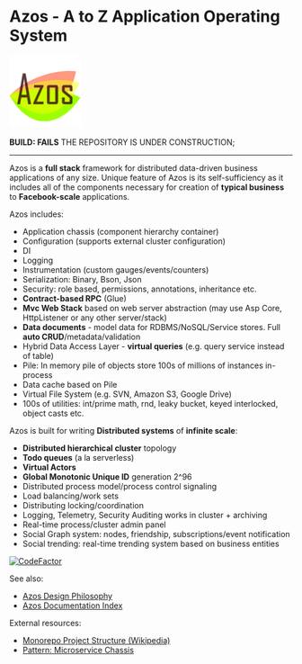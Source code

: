 # Azos - A to Z Application Operating System
<img src="/elm/design/icons/azos.png" alt="Logo" >

**BUILD: FAILS**
THE REPOSITORY IS UNDER CONSTRUCTION;

-------

Azos is a **full stack** framework for distributed data-driven business applications
of any size. Unique feature of Azos is its self-sufficiency as it includes all of the components
necessary for creation of **typical business** to **Facebook-scale** applications.

Azos includes:
- Application chassis (component hierarchy container)
- Configuration (supports external cluster configuration)
- DI
- Logging 
- Instrumentation (custom gauges/events/counters)
- Serialization: Binary, Bson, Json
- Security: role based, permissions, annotations, inheritance etc.
- **Contract-based RPC** (Glue)
- **Mvc Web Stack** based on web server abstraction (may use Asp Core, HttpListener or any other server/stack)
- **Data documents** - model data for RDBMS/NoSQL/Service stores. Full **auto CRUD**/metadata/validation
- Hybrid Data Access Layer - **virtual queries** (e.g. query service instead of table)
- Pile: In memory pile of objects store 100s of millions of instances in-process
- Data cache based on Pile
- Virtual File System (e.g. SVN, Amazon S3, Google Drive)
- 100s of utilities: int/prime math, rnd, leaky bucket, keyed interlocked, object casts etc.

Azos is built for writing **Distributed systems** of **infinite scale**:
- **Distributed hierarchical cluster** topology
- **Todo queues** (a la serverless)
- **Virtual Actors**
- **Global Monotonic Unique ID** generation 2^96
- Distributed process model/process control signaling
- Load balancing/work sets
- Distributing locking/coordination
- Logging, Telemetry, Security Auditing works in cluster + archiving
- Real-time process/cluster admin panel
- Social Graph system: nodes, friendship, subscriptions/event notification
- Social trending: real-time trending system based on business entities


[![CodeFactor](https://www.codefactor.io/repository/github/azist/azos/badge/master)](https://www.codefactor.io/repository/github/azist/azos/overview/master)

See also:
- [Azos Design Philosophy](src/philosophy.md)
- [Azos Documentation Index](src/documentation-index.md)



External resources:
- [Monorepo Project Structure (Wikipedia)](https://en.wikipedia.org/wiki/Monorepo)
- [Pattern: Microservice Chassis](https://microservices.io/patterns/microservice-chassis.html)
